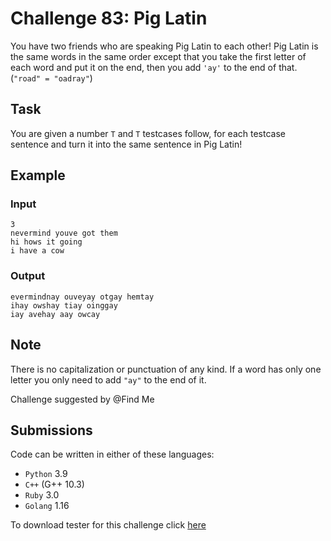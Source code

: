 # Challenge 83: Pig Latin

You have two friends who are speaking Pig Latin to each other! Pig Latin is the same words in the same order except that you take the first letter of each word and put it on the end, then you add `'ay'` to the end of that. (`"road" = "oadray"`) 

## Task

You are given a number `T` and `T` testcases follow, for each testcase sentence and turn it into the same sentence in Pig Latin! 

## Example

### Input 

```
3
nevermind youve got them
hi hows it going
i have a cow
```

### Output 

```
evermindnay ouveyay otgay hemtay
ihay owshay tiay oinggay
iay avehay aay owcay
```

## Note

There is no capitalization or punctuation of any kind.
If a word has only one letter you only need to add `"ay"` to the end of it.

Challenge suggested by @Find Me

## Submissions

Code can be written in either of these languages:

- `Python` 3.9
- `C++` (G++ 10.3)
- `Ruby` 3.0
- `Golang` 1.16

To download tester for this challenge click [here](https://downgit.github.io/#/home?url=https://github.com/Pomroka/TWT_Challenges_Tester/tree/main/PreviousChallenges/Challenge_83)